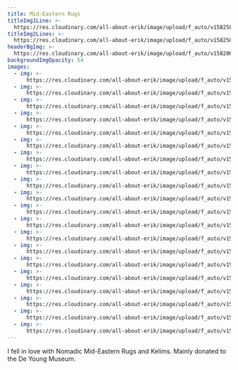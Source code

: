 ```yaml
---
title: Mid-Eastern Rugs
titleImg1Line: >-
  https://res.cloudinary.com/all-about-erik/image/upload/f_auto/v1582585010/Collections/04%20Mid-Eastern%20Rugs/title-mideastern-rugs-1line_o2psnd.png
titleImg2Lines: >-
  https://res.cloudinary.com/all-about-erik/image/upload/f_auto/v1582585010/Collections/04%20Mid-Eastern%20Rugs/title-mideastern-rugs-2lines_imez6u.png
headerBgImg: >-
  https://res.cloudinary.com/all-about-erik/image/upload/f_auto/v1582069404/Collections/04%20Mid-Eastern%20Rugs/banner-mideastern-rugs_eg61u7.jpg
backgroundImgOpacity: 54
images:
  - img: >-
      https://res.cloudinary.com/all-about-erik/image/upload/f_auto/v1582069910/Collections/04%20Mid-Eastern%20Rugs/01_ikhjp7.jpg
  - img: >-
      https://res.cloudinary.com/all-about-erik/image/upload/f_auto/v1582069914/Collections/04%20Mid-Eastern%20Rugs/02_olg32h.jpg
  - img: >-
      https://res.cloudinary.com/all-about-erik/image/upload/f_auto/v1582069919/Collections/04%20Mid-Eastern%20Rugs/03_bsrpkx.jpg
  - img: >-
      https://res.cloudinary.com/all-about-erik/image/upload/f_auto/v1582069920/Collections/04%20Mid-Eastern%20Rugs/04_xcmju0.jpg
  - img: >-
      https://res.cloudinary.com/all-about-erik/image/upload/f_auto/v1582069920/Collections/04%20Mid-Eastern%20Rugs/05_hpopze.jpg
  - img: >-
      https://res.cloudinary.com/all-about-erik/image/upload/f_auto/v1582069922/Collections/04%20Mid-Eastern%20Rugs/06_udpsrp.jpg
  - img: >-
      https://res.cloudinary.com/all-about-erik/image/upload/f_auto/v1582069919/Collections/04%20Mid-Eastern%20Rugs/07_umhnrc.jpg
  - img: >-
      https://res.cloudinary.com/all-about-erik/image/upload/f_auto/v1582069922/Collections/04%20Mid-Eastern%20Rugs/08_bmgkrg.jpg
  - img: >-
      https://res.cloudinary.com/all-about-erik/image/upload/f_auto/v1582069924/Collections/04%20Mid-Eastern%20Rugs/10_oottqv.jpg
  - img: >-
      https://res.cloudinary.com/all-about-erik/image/upload/f_auto/v1582069903/Collections/04%20Mid-Eastern%20Rugs/12_mojgo4.jpg
  - img: >-
      https://res.cloudinary.com/all-about-erik/image/upload/f_auto/v1582069898/Collections/04%20Mid-Eastern%20Rugs/13_bpq4tf.jpg
  - img: >-
      https://res.cloudinary.com/all-about-erik/image/upload/f_auto/v1582069898/Collections/04%20Mid-Eastern%20Rugs/14_lk990v.jpg
  - img: >-
      https://res.cloudinary.com/all-about-erik/image/upload/f_auto/v1582069906/Collections/04%20Mid-Eastern%20Rugs/15_xo97gw.jpg
  - img: >-
      https://res.cloudinary.com/all-about-erik/image/upload/f_auto/v1582069911/Collections/04%20Mid-Eastern%20Rugs/16_ufxsdp.jpg
  - img: >-
      https://res.cloudinary.com/all-about-erik/image/upload/f_auto/v1582069911/Collections/04%20Mid-Eastern%20Rugs/21_xa3oop.jpg
  - img: >-
      https://res.cloudinary.com/all-about-erik/image/upload/f_auto/v1582069909/Collections/04%20Mid-Eastern%20Rugs/258-8_kkkwve.jpg
  - img: >-
      https://res.cloudinary.com/all-about-erik/image/upload/f_auto/v1582069913/Collections/04%20Mid-Eastern%20Rugs/258-9_dzpp51.jpg
  - img: >-
      https://res.cloudinary.com/all-about-erik/image/upload/f_auto/v1582069904/Collections/04%20Mid-Eastern%20Rugs/29_vjhuxi.jpg
  - img: >-
      https://res.cloudinary.com/all-about-erik/image/upload/f_auto/v1582069906/Collections/04%20Mid-Eastern%20Rugs/33_axsthe.jpg
  - img: >-
      https://res.cloudinary.com/all-about-erik/image/upload/f_auto/v1582069923/Collections/04%20Mid-Eastern%20Rugs/35_wyvlqv.jpg
---
```

I fell in love with Nomadic Mid-Eastern Rugs and Kelims. Mainly donated to the De Young Museum.
